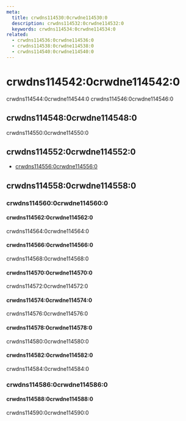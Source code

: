 ```yaml
---
meta:
  title: crwdns114530:0crwdne114530:0
  description: crwdns114532:0crwdne114532:0
  keywords: crwdns114534:0crwdne114534:0
related:
  - crwdns114536:0crwdne114536:0
  - crwdns114538:0crwdne114538:0
  - crwdns114540:0crwdne114540:0
---
```


# crwdns114542:0crwdne114542:0

crwdns114544:0crwdne114544:0 crwdns114546:0crwdne114546:0

<entry-ad />

## crwdns114548:0crwdne114548:0

crwdns114550:0crwdne114550:0

<example file="v-switch/usage" />

## crwdns114552:0crwdne114552:0

- [crwdns114556:0crwdne114556:0](crwdns114554:0crwdne114554:0)

## crwdns114558:0crwdne114558:0

### crwdns114560:0crwdne114560:0

#### crwdns114562:0crwdne114562:0

crwdns114564:0crwdne114564:0

<example file="v-switch/prop-colors" />

#### crwdns114566:0crwdne114566:0

crwdns114568:0crwdne114568:0

<example file="v-switch/prop-flat" />

#### crwdns114570:0crwdne114570:0

crwdns114572:0crwdne114572:0

<example file="v-switch/prop-inset" />

#### crwdns114574:0crwdne114574:0

crwdns114576:0crwdne114576:0

<example file="v-switch/prop-model-as-array" />

#### crwdns114578:0crwdne114578:0

crwdns114580:0crwdne114580:0

<example file="v-switch/prop-model-as-boolean" />

#### crwdns114582:0crwdne114582:0

crwdns114584:0crwdne114584:0

<example file="v-switch/prop-states" />

### crwdns114586:0crwdne114586:0

#### crwdns114588:0crwdne114588:0

crwdns114590:0crwdne114590:0

<example file="v-switch/slot-label" />

<backmatter />
